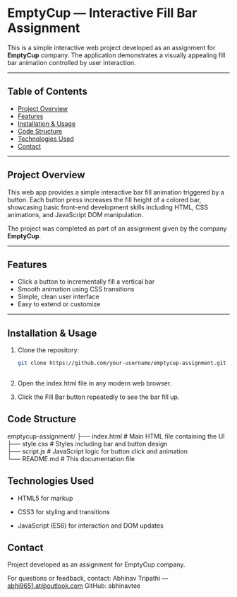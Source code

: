 # EmptyCup — Interactive Fill Bar Assignment

This is a simple interactive web project developed as an assignment for **EmptyCup** company. The application demonstrates a visually appealing fill bar animation controlled by user interaction.

---

## Table of Contents

- [Project Overview](#project-overview)  
- [Features](#features)  
- [Installation & Usage](#installation--usage)  
- [Code Structure](#code-structure)  
- [Technologies Used](#technologies-used)  
- [Contact](#contact)  

---

## Project Overview

This web app provides a simple interactive bar fill animation triggered by a button. Each button press increases the fill height of a colored bar, showcasing basic front-end development skills including HTML, CSS animations, and JavaScript DOM manipulation.

The project was completed as part of an assignment given by the company **EmptyCup**.

---

## Features

- Click a button to incrementally fill a vertical bar  
- Smooth animation using CSS transitions  
- Simple, clean user interface  
- Easy to extend or customize  

---

## Installation & Usage

1. Clone the repository:  
   ```bash
   git clone https://github.com/your-username/emptycup-assignment.git
  
2. Open the index.html file in any modern web browser.

3. Click the Fill Bar button repeatedly to see the bar fill up.


## Code Structure

emptycup-assignment/
├── index.html       # Main HTML file containing the UI  
├── style.css        # Styles including bar and button design  
├── script.js        # JavaScript logic for button click and animation  
└── README.md        # This documentation file  


## Technologies Used

- HTML5 for markup

- CSS3 for styling and transitions

- JavaScript (ES6) for interaction and DOM updates

## Contact

Project developed as an assignment for EmptyCup company.

For questions or feedback, contact:
Abhinav Tripathi — abhi9651.at@outlook.com
GitHub: abhinavtee
